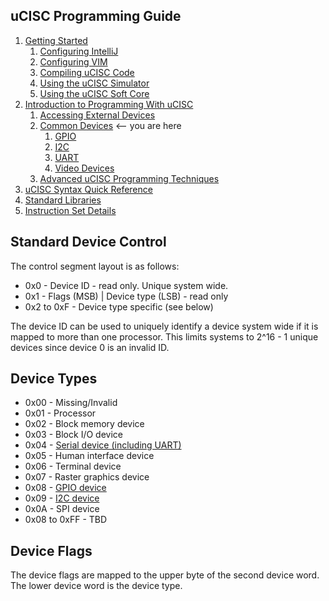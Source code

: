## uCISC Programming Guide

1. [Getting Started](1.0_Getting_Started.md)
    1. [Configuring IntelliJ](1.1_Configuring_IntelliJ.md)
    2. [Configuring VIM](1.2_Configuring_VIM.md)
    3. [Compiling uCISC Code](1.3_Compiling_uCISC_Code.md)
    4. [Using the uCISC Simulator](1.4_Simulating_uCISC.md)
    5. [Using the uCISC Soft Core](1.5_Running_uCISC_Soft_Core.md)
2. [Introduction to Programming With uCISC](2.0_Program_With_uCISC.md)
    1. [Accessing External Devices](2.1_Accessing_Devices.md)
    2. [Common Devices](2.2.0_Common_Devices.md) <-- you are here
        1. [GPIO](2.2.1_GPIO_Devices.md)
        2. [I2C](2.2.2_I2C_Devices.md)
        3. [UART](2.2.3_UART_Devices.md)
        4. [Video Devices](2.2.4_Video_Devices.md)
    3. [Advanced uCISC Programming Techniques](2.3_Advanced_Programming_Techniques.md)
3. [uCISC Syntax Quick Reference](3_Syntax_Quick_Reference.md)
4. [Standard Libraries](04_Standard_Libraries.md)
5. [Instruction Set Details](5_Instruction_Set_Details.md)

## Standard Device Control

The control segment layout is as follows:

* 0x0 - Device ID - read only. Unique system wide.
* 0x1 - Flags (MSB) | Device type (LSB) - read only
* 0x2 to 0xF - Device type specific (see below)

The device ID can be used to uniquely identify a device system wide if it is mapped
to more than one processor. This limits systems to 2^16 - 1 unique devices since
device 0 is an invalid ID.

## Device Types

* 0x00 - Missing/Invalid
* 0x01 - Processor
* 0x02 - Block memory device
* 0x03 - Block I/O device
* 0x04 - [Serial device (including UART)](2.2.3_UART_Devices.md)
* 0x05 - Human interface device
* 0x06 - Terminal device
* 0x07 - Raster graphics device
* 0x08 - [GPIO device](2.2.1_GPIO_Devices.md)
* 0x09 - [I2C device](2.2.2_I2C_Devices.md)
* 0x0A - SPI device
* 0x08 to 0xFF - TBD

## Device Flags

The device flags are mapped to the upper byte of the second device word. The
lower device word is the device type.

